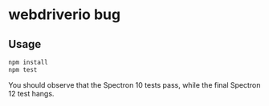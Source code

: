 # webdriverio bug 

## Usage

```sh
npm install
npm test
```

You should observe that the Spectron 10 tests pass, while the final
Spectron 12 test hangs.
